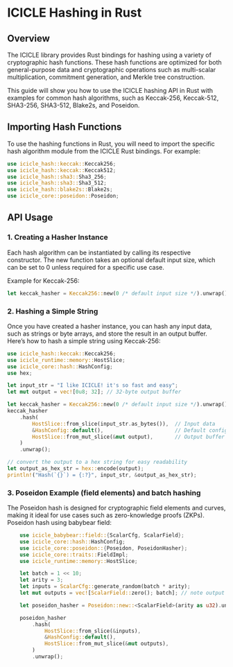 # ICICLE Hashing in Rust

## Overview

The ICICLE library provides Rust bindings for hashing using a variety of cryptographic hash functions. These hash functions are optimized for both general-purpose data and cryptographic operations such as multi-scalar multiplication, commitment generation, and Merkle tree construction.

This guide will show you how to use the ICICLE hashing API in Rust with examples for common hash algorithms, such as Keccak-256, Keccak-512, SHA3-256, SHA3-512, Blake2s, and Poseidon.

## Importing Hash Functions

To use the hashing functions in Rust, you will need to import the specific hash algorithm module from the ICICLE Rust bindings. For example:

```rust
use icicle_hash::keccak::Keccak256;
use icicle_hash::keccak::Keccak512;
use icicle_hash::sha3::Sha3_256;
use icicle_hash::sha3::Sha3_512;
use icicle_hash::blake2s::Blake2s;
use icicle_core::poseidon::Poseidon;
```

## API Usage

### 1. Creating a Hasher Instance

Each hash algorithm can be instantiated by calling its respective constructor. The new function takes an optional default input size, which can be set to 0 unless required for a specific use case.

Example for Keccak-256:

```rust
let keccak_hasher = Keccak256::new(0 /* default input size */).unwrap();
```

### 2. Hashing a Simple String

Once you have created a hasher instance, you can hash any input data, such as strings or byte arrays, and store the result in an output buffer.
Here’s how to hash a simple string using Keccak-256:

```rust
use icicle_hash::keccak::Keccak256;
use icicle_runtime::memory::HostSlice;
use icicle_core::hash::HashConfig;
use hex;

let input_str = "I like ICICLE! it's so fast and easy";
let mut output = vec![0u8; 32]; // 32-byte output buffer

let keccak_hasher = Keccak256::new(0 /* default input size */).unwrap();
keccak_hasher
    .hash(
        HostSlice::from_slice(input_str.as_bytes()),  // Input data
        &HashConfig::default(),                       // Default configuration
        HostSlice::from_mut_slice(&mut output),       // Output buffer
    )
    .unwrap();

// convert the output to a hex string for easy readability
let output_as_hex_str = hex::encode(output);
println!("Hash(`{}`) = {:?}", input_str, &output_as_hex_str);

```

### 3. Poseidon Example (field elements) and batch hashing

The Poseidon hash is designed for cryptographic field elements and curves, making it ideal for use cases such as zero-knowledge proofs (ZKPs).
Poseidon hash using babybear field:

```rust
    use icicle_babybear::field::{ScalarCfg, ScalarField};
    use icicle_core::hash::HashConfig;
    use icicle_core::poseidon::{Poseidon, PoseidonHasher};
    use icicle_core::traits::FieldImpl;
    use icicle_runtime::memory::HostSlice;

    let batch = 1 << 10;
    let arity = 3;
    let inputs = ScalarCfg::generate_random(batch * arity);
    let mut outputs = vec![ScalarField::zero(); batch]; // note output array is sized for batch

    let poseidon_hasher = Poseidon::new::<ScalarField>(arity as u32).unwrap();

    poseidon_hasher
        .hash(
            HostSlice::from_slice(&inputs),
            &HashConfig::default(),
            HostSlice::from_mut_slice(&mut outputs),
        )
        .unwrap();
```

